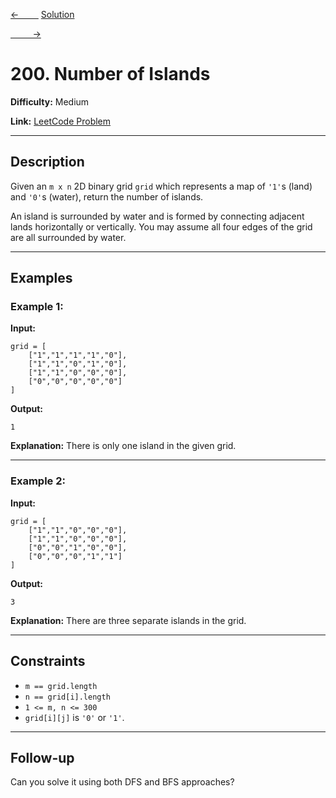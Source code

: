 [<-&nbsp;&nbsp;&nbsp;&nbsp;&nbsp;&nbsp;&nbsp;&nbsp;](../547.%20Number%20of%20Provinces/statement.md)
[Solution](../200.%20Number%20of%20Islands/solution.js)

[&nbsp;&nbsp;&nbsp;&nbsp;&nbsp;&nbsp;&nbsp;&nbsp; ->](../733.%20Flood%20Fill/statement.md)

# 200. Number of Islands

**Difficulty:** Medium

**Link:** [LeetCode Problem](https://leetcode.com/problems/number-of-islands/)

---

## Description

Given an `m x n` 2D binary grid `grid` which represents a map of `'1'`s (land) and `'0'`s (water), return the number of islands.

An island is surrounded by water and is formed by connecting adjacent lands horizontally or vertically. You may assume all four edges of the grid are all surrounded by water.

---

## Examples

### Example 1:

**Input:**

```plaintext
grid = [
    ["1","1","1","1","0"],
    ["1","1","0","1","0"],
    ["1","1","0","0","0"],
    ["0","0","0","0","0"]
]
```

**Output:**

```plaintext
1
```

**Explanation:**
There is only one island in the given grid.

---

### Example 2:

**Input:**

```plaintext
grid = [
    ["1","1","0","0","0"],
    ["1","1","0","0","0"],
    ["0","0","1","0","0"],
    ["0","0","0","1","1"]
]
```

**Output:**

```plaintext
3
```

**Explanation:**
There are three separate islands in the grid.

---

## Constraints

- `m == grid.length`
- `n == grid[i].length`
- `1 <= m, n <= 300`
- `grid[i][j]` is `'0'` or `'1'`.

---

## Follow-up

Can you solve it using both DFS and BFS approaches?
